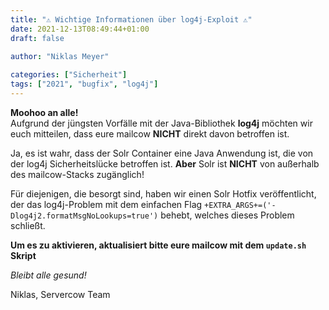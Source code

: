 ```yaml
---
title: "⚠️ Wichtige Informationen über log4j-Exploit ⚠️"
date: 2021-12-13T08:49:44+01:00
draft: false

author: "Niklas Meyer"
  
categories: ["Sicherheit"]
tags: ["2021", "bugfix", "log4j"]
---
```


**Moohoo an alle!** \
Aufgrund der jüngsten Vorfälle mit der Java-Bibliothek **log4j** möchten wir euch mitteilen, dass eure mailcow **NICHT** direkt davon betroffen ist.

Ja, es ist wahr, dass der Solr Container eine Java Anwendung ist, die von der log4j Sicherheitslücke betroffen ist. **Aber** Solr ist **NICHT** von außerhalb des mailcow-Stacks zugänglich!

Für diejenigen, die besorgt sind, haben wir einen Solr Hotfix veröffentlicht, der das log4j-Problem mit dem einfachen Flag `+EXTRA_ARGS+=('-Dlog4j2.formatMsgNoLookups=true')` behebt, welches dieses Problem schließt.

**Um es zu aktivieren, aktualisiert bitte eure mailcow mit dem `update.sh` Skript**

*Bleibt alle gesund!*

Niklas, Servercow Team